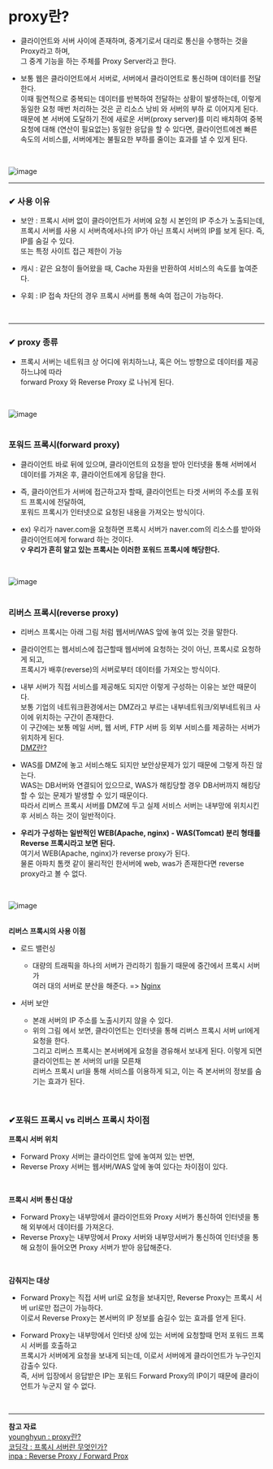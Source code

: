 # proxy란?

- 클라이언트와 서버 사이에 존재하며, 중계기로서 대리로 통신을 수행하는 것을 Proxy라고 하며,<br> 그 중계 기능을 하는 주체를 Proxy Server라고 한다.

- 보통 웹은 클라이언트에서 서버로, 서버에서 클라이언트로 통신하며 데이터를 전달한다.<br>
이때 필연적으로 중복되는 데이터를 반복하여 전달하는 상황이 발생하는데, 이렇게 동일한 요청 매번 처리하는 것은 곧 리소스 낭비 와 서버의 부하 로 이어지게 된다.<br>
때문에 본 서버에 도달하기 전에 새로운 서버(proxy server)를 미리 배치하여 중복 요청에 대해 (연산이 필요없는) 동일한 응답을 할 수 있다면, 클라이언트에겐 빠른 속도의 서비스를, 서버에게는 불필요한 부하를 줄이는 효과를 낼 수 있게 된다.
<br>

![image](https://github.com/yejun95/Today-I-Learn/assets/121341413/3306c1a2-8826-4ecc-849f-42cf81368d0e)
<br>
<hr>



### ✔ 사용 이유
- 보안 : 프록시 서버 없이 클라이언트가 서버에 요청 시 본인의 IP 주소가 노출되는데,<br>
프록시 서버를 사용 시 서버측에서나의 IP가 아닌 프록시 서버의 IP를 보게 된다. 즉, IP를 숨길 수 있다.<br>
또는 특정 사이트 접근 제한이 가능

- 캐시 : 같은 요청이 들어왔을 때, Cache 자원을 반환하여 서비스의 속도를 높여준다.

- 우회 : IP 접속 차단의 경우 프록시 서버를 통해 속여 접근이 가능하다.
<br>
<hr>

### ✔ proxy 종류
- 프록시 서버는 네트워크 상 어디에 위치하느냐, 혹은 어느 방향으로 데이터를 제공하느냐에 따라<br>forward Proxy 와 Reverse Proxy 로 나뉘게 된다.
<br>

![image](https://github.com/yejun95/Today-I-Learn/assets/121341413/35efef4b-ea8a-460a-8e5e-a8bdfea56fa6)
<br>
<br>

### 포워드 프록시(forward proxy)
- 클라이언트 바로 뒤에 있으며, 클라이언트의 요청을 받아 인터넷을 통해 서버에서<br>
데이터를 가져온 후, 클라이언트에게 응답을 한다.

- 즉, 클라이언트가 서버에 접근하고자 할때, 클라이언트는 타겟 서버의 주소를 포워드 프록시에 전달하여,<br>
포워드 프록시가 인터넷으로 요청된 내용을 가져오는 방식이다.

- ex) 우리가 naver.com을 요청하면 프록시 서버가 naver.com의 리소스를 받아와 클라이언트에게 forward 하는 것이다.<br>
**💡 우리가 흔히 알고 있는 프록시는 이러한 포워드 프록시에 해당한다.**
<br>

![image](https://github.com/yejun95/Today-I-Learn/assets/121341413/e43fe8b0-4f41-4aca-8150-52e1dbc2f93c)
<br>
<br>

### 리버스 프록시(reverse proxy)
- 리버스 프록시는 아래 그림 처럼 웹서버/WAS 앞에 놓여 있는 것을 말한다.

- 클라이언트는 웹서비스에 접근할때 웹서버에 요청하는 것이 아닌, 프록시로 요청하게 되고,<br>
프록시가 배후(reverse)의 서버로부터 데이터를 가져오는 방식이다.

- 내부 서버가 직접 서비스를 제공해도 되지만 이렇게 구성하는 이유는 보안 때문이다.<br>
보통 기업의 네트워크환경에서는 DMZ라고 부르는 내부네트워크/외부네트워크 사이에 위치하는 구간이 존재한다.<br>
이 구간에는 보통 메일 서버, 웹 서버, FTP 서버 등 외부 서비스를 제공하는 서버가 위치하게 된다.<br>
[DMZ란?](https://github.com/yejun95/Today-I-Learn/blob/master/ETC/DMZ.md)

- WAS를 DMZ에 놓고 서비스해도 되지만 보안상문제가 있기 때문에 그렇게 하진 않는다.<br>
WAS는 DB서버와 연결되어 있으므로, WAS가 해킹당할 경우 DB서버까지 해킹당할 수 있는 문제가 발생할 수 있기 때문이다.<br>
따라서 리버스 프록시 서버를 DMZ에 두고 실제 서비스 서버는 내부망에 위치시킨 후 서비스 하는 것이 일반적이다.

- **우리가 구성하는 일반적인 WEB(Apache, nginx) - WAS(Tomcat) 분리 형태를 Reverse 프록시라고 보면 된다.<br>**
여기서 WEB(Apache, nginx)가 reverse proxy가 된다.<br>
물론 아파치 톰캣 같이 물리적인 한서버에 web, was가 존재한다면 reverse proxy라고 볼 수 없다.
<br>

![image](https://github.com/yejun95/Today-I-Learn/assets/121341413/7fdcfc7c-fe73-4e45-93e3-2b0eb3aa5b9f)
<br>
<br>

**리버스 프록시의 사용 이점**
- 로드 밸런싱<br>
  - 대량의 트래픽을 하나의 서버가 관리하기 힘들기 때문에 중간에서 프록시 서버가<br>
여러 대의 서버로 분산을 해준다. => [Nginx](https://github.com/yejun95/Today-I-Learn/blob/master/ETC/Nginx.md)

- 서버 보안<br>
  - 본래 서버의 IP 주소를 노출시키지 않을 수 있다.
  - 위의 그림 에서 보면, 클라이언트는 인터넷을 통해 리버스 프록시 서버 url에게 요청을 한다.<br>
그리고 리버스 프록시는 본서버에게 요청을 경유해서 보내게 된다. 이렇게 되면 클라이언트는 본 서버의 url을 모른채<br>
리버스 프록시 url을 통해 서비스를 이용하게 되고, 이는 즉 본서버의 정보를 숨기는 효과가 된다.
<br>

### ✔포워드 프록시 vs 리버스 프록시 차이점
**프록시 서버 위치**
- Forward Proxy 서버는 클라이언트 앞에 놓여져 있는 반면,
- Reverse Proxy 서버는 웹서버/WAS 앞에 놓여 있다는 차이점이 있다.
<br>

**프록시 서버 통신 대상**
- Forward Proxy는 내부망에서 클라이언트와 Proxy 서버가 통신하여 인터넷을 통해 외부에서 데이터를 가져온다.
- Reverse Proxy는 내부망에서 Proxy 서버와 내부망서버가 통신하여 인터넷을 통해 요청이 들어오면 Proxy 서버가 받아 응답해준다.
<br>

**감춰지는 대상**
- Forward Proxy는 직접 서버 url로 요청을 보내지만, Reverse Proxy는 프록시 서버 url로만 접근이 가능하다.<br>
이로서 Reverse Proxy는 본서버의 IP 정보를 숨길수 있는 효과를 얻게 된다.

- Forward Proxy는 내부망에서 인터넷 상에 있는 서버에 요청할때 먼저 포워드 프록시 서버를 호출하고<br>
프록시가 서버에게 요청을 보내게 되는데, 이로서 서버에게 클라이언트가 누구인지 감출수 있다.<br>
즉, 서버 입장에서 응답받은 IP는 포워드 Forward Proxy의 IP이기 때문에 클라이언트가 누군지 알 수 없다.
<br>

<hr>

**참고 자료**<br>
[younghyun : proxy란?](https://velog.io/@younghyun/%ED%94%84%EB%A1%9D%EC%8B%9CProxy%EB%9E%80)<br>
[코딩각 : 프록시 서버란 무엇인가?](https://digiconfactory.tistory.com/entry/%ED%94%84%EB%A1%9D%EC%8B%9C-%EC%84%9C%EB%B2%84-Proxy-Server-%EB%9E%80-%EB%AC%B4%EC%97%87%EC%9D%B8%EA%B0%80)<br>
[inpa : Reverse Proxy / Forward Prox](https://inpa.tistory.com/entry/NETWORK-%F0%9F%93%A1-Reverse-Proxy-Forward-Proxy-%EC%A0%95%EC%9D%98-%EC%B0%A8%EC%9D%B4-%EC%A0%95%EB%A6%AC)
